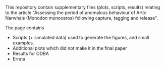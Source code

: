 This repository contain supplementary files (plots, scripts, results) relating to the article "Assessing the period of anomalous behaviour of Artic Narwhals (Monodon monoceros) following capture, tagging and release".

The page contains
- Scripts (+ simulated data) used to generate the figures, and small examples.
- Additional plots which did not make it in the final paper
- Results for ODBA
- Errata
